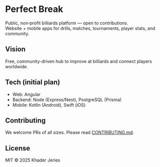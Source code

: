 # Perfect Break
Public, non‑profit billiards platform — open to contributions.  
Website + mobile apps for drills, matches, tournaments, player stats, and community.

## Vision
Free, community-driven hub to improve at billiards and connect players worldwide.

## Tech (initial plan)
- Web: Angular
- Backend: Node (Express/Nest), PostgreSQL (Prisma)
- Mobile: Kotlin (Android), Swift (iOS)

## Contributing
We welcome PRs of all sizes. Please read [CONTRIBUTING.md](CONTRIBUTING.md).

## License
MIT © 2025 Khader Jeries
